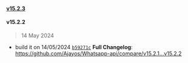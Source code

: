 
#### [v15.2.3](https://github.com/Ajayos/Whatsapp-api/compare/v15.2.2...v15.2.3)

#### v15.2.2

> 14 May 2024

- build it on 14/05/2024 [`b59271c`](https://github.com/Ajayos/Whatsapp-api/commit/b59271c73a6515521ff1d556510c7cfe15da27fd)
**Full Changelog**: https://github.com/Ajayos/Whatsapp-api/compare/v15.2.1...v15.2.2
